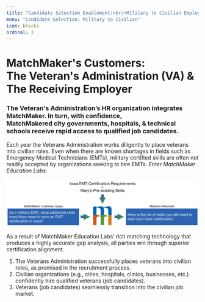 ```yaml
---
title: "Candidate Selection Enablement:<br/>Military to Civilian Employment Transition"
menu: "Candidate Selection: Military to Civilian"
icon: blocks
ordinal: 3
---
```

# MatchMaker's Customers:<br/>The Veteran's Administration (VA) & The Receiving Employer

### The Veteran's Administration’s HR organization integrates MatchMaker. In turn, with confidence,<br/>MatchMakered city governments, hospitals, & technical schools receive rapid access to qualified job candidates.


Each year the Veterans Administration works diligently to place veterans into civilian roles. Even when there are known shortages in fields such as Emergency Medical Technicians (EMTs), military certified skills are often not readily accepted by organizations seeking to hire EMTs. *Enter MatchMaker Education Labs:*

![MatchMaker E M T Skills Match Diagram](/mmassets/MM-Example-EMT.svg)

As a result of MatchMaker Education Labs’ rich matching technology that produces a highly accurate gap analysis, all parties win through superior certification alignment.

1. The Veterans Administration successfully places veterans into civilian roles, as promised in the recruitment process.
2. Civilian organizations (e.g., cities, hospitals, clinics, businesses, etc.) confidently hire qualified veterans (job candidates).
3. Veterans (job candidates) seamlessly transition into the civilian job market.

